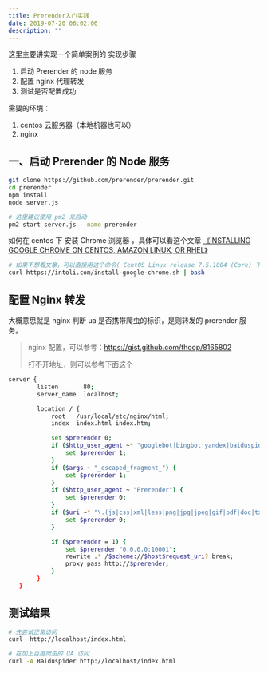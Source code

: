 ```yaml
---
title: Prerender入门实践
date: 2019-07-20 06:02:06
description: ""
---
```


这里主要讲实现一个简单案例的 实现步骤

1. 启动 Prerender 的 node 服务
2. 配置 nginx 代理转发
3. 测试是否配置成功

需要的环境：

1. centos 云服务器（本地机器也可以）
2. nginx

## 一、启动 Prerender 的 Node 服务

```bash
git clone https://github.com/prerender/prerender.git
cd prerender
npm install
node server.js

# 这里建议使用 pm2 来启动
pm2 start server.js --name prerender
```

如何在 centos 下 安装 Chrome 浏览器 ，具体可以看这个文章 [《INSTALLING GOOGLE CHROME ON CENTOS, AMAZON LINUX, OR RHEL》](https://intoli.com/blog/installing-google-chrome-on-centos/)

```bash
# 如果不想看文章，可以直接用这个命令( CentOS Linux release 7.5.1804 (Core) 下亲自成功)
curl https://intoli.com/install-google-chrome.sh | bash
```

## 配置 Nginx 转发

大概意思就是 nginx 判断 ua 是否携带爬虫的标识，是则转发的 prerender 服务。

> nginx 配置，可以参考：https://gist.github.com/thoop/8165802
>
> 打不开地址，则可以参考下面这个

```bash
server {
        listen       80;
        server_name  localhost;

        location / {
            root   /usr/local/etc/nginx/html;
            index  index.html index.htm;

            set $prerender 0;
            if ($http_user_agent ~* "googlebot|bingbot|yandex|baiduspider|twitterbot|facebookexternalhit|rogerbot|linkedinbot|embedly|quora link preview|showyoubot|outbrain|pinterest\/0\.|pinterestbot|slackbot|vkShare|W3C_Validator") {
                set $prerender 1;
            }
            if ($args ~ "_escaped_fragment_") {
                set $prerender 1;
            }
            if ($http_user_agent ~ "Prerender") {
                set $prerender 0;
            }
            if ($uri ~* "\.(js|css|xml|less|png|jpg|jpeg|gif|pdf|doc|txt|ico|rss|zip|mp3|rar|exe|wmv|doc|avi|ppt|mpg|mpeg|tif|wav|mov|psd|ai|xls|mp4|m4a|swf|dat|dmg|iso|flv|m4v|torrent|ttf|woff|svg|eot)") {
                set $prerender 0;
            }

            if ($prerender = 1) {
                set $prerender "0.0.0.0:10001";
                rewrite .* /$scheme://$host$request_uri? break;
                proxy_pass http://$prerender;
            }
        }
   }
```

## 测试结果

```bash
# 先尝试正常访问
curl  http://localhost/index.html

# 在加上百度爬虫的 UA 访问
curl -A Baiduspider http://localhost/index.html
```
